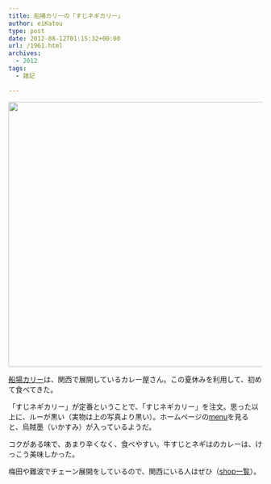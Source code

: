 ```yaml
---
title: 船場カリーの「すじネギカリー」
author: eiKatou
type: post
date: 2012-08-12T01:15:32+00:00
url: /1961.html
archives:
  - 2012
tags:
  - 雑記

---
```

[<img src="/uploads/2012/08/201208_senbacurry.jpg" alt="" title="201208_senbacurry" width="602" height="525" class="alignnone size-full wp-image-1962" srcset="/uploads/2012/08/201208_senbacurry.jpg 602w, /blog/uploads/2012/08/201208_senbacurry-300x261.jpg 300w, /blog/uploads/2012/08/201208_senbacurry-344x300.jpg 344w" sizes="(max-width: 602px) 100vw, 602px" />][1]
  
[船場カリー][2]は、関西で展開しているカレー屋さん。この夏休みを利用して、初めて食べてきた。

「すじネギカリー」が定番ということで、「すじネギカリー」を注文。思った以上に、ルーが黒い（実物は上の写真より黒い）。ホームページの[menu][3]を見ると、烏賊墨（いかすみ）が入っているようだ。

コクがある味で、あまり辛くなく、食べやすい。牛すじとネギはのカレーは、けっこう美味しかった。

梅田や難波でチェーン展開をしているので、関西にいる人はぜひ（[shop一覧][4]）。

 [1]: /blog/uploads/2012/08/201208_senbacurry.jpg
 [2]: http://www.curryhouse.co.jp/index.html
 [3]: http://www.curryhouse.co.jp/menu.html
 [4]: http://www.curryhouse.co.jp/shop3.html
